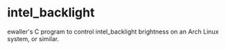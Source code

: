 # intel_backlight
ewaller's C program to control intel_backlight brightness on an Arch Linux system, or similar.
